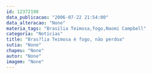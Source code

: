 ```yaml
---
id: 12372198
data_publicacao: "2006-07-22 21:54:00"
data_alteracao: "None"
materia_tags: "Brasília Teimosa,fogo,Naomi Campbell"
categoria: "Notícias"
title: "Bras?lia Teimosa é fogo, não perdoa"
sutia: "None"
chapeu: "None"
autor: "None"
imagem: "None"
---
```

<p> </p>
